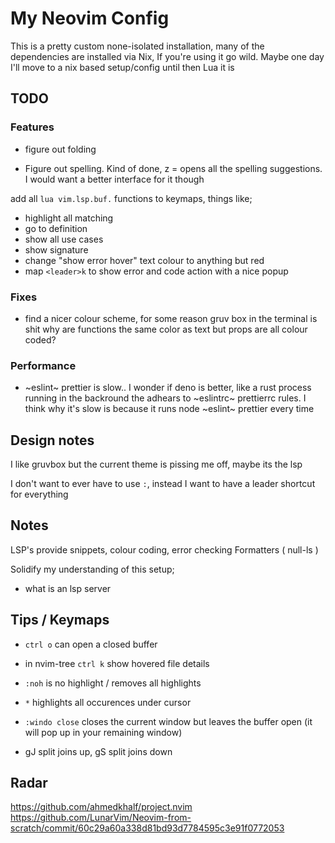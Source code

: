 # My Neovim Config

This is a pretty custom none-isolated installation, many of the dependencies are installed via Nix,
If you're using it go wild. Maybe one day I'll move to a nix based setup/config until then Lua it is

## TODO

### Features

- figure out folding

- Figure out spelling. Kind of done, z = opens all the spelling suggestions. I would want a better interface for it though

add all `lua vim.lsp.buf.` functions to keymaps, things like;

- highlight all matching
- go to definition
- show all use cases
- show signature
- change "show error hover" text colour to anything but red
- map `<leader>k` to show error and code action with a nice popup

### Fixes

- find a nicer colour scheme, for some reason gruv box in the terminal is shit
  why are functions the same color as text but props are all colour coded?

### Performance

- ~eslint~ prettier is slow.. I wonder if deno is better, like a rust process running in the
  backround the adhears to ~eslintrc~ prettierrc rules. I think why it's slow is because it runs node ~eslint~ prettier every time

## Design notes

I like gruvbox but the current theme is pissing me off, maybe its the lsp

I don't want to ever have to use `:`, instead I want to have a leader shortcut for everything

## Notes

LSP's provide snippets, colour coding, error checking
Formatters ( null-ls )

Solidify my understanding of this setup;

- what is an lsp server

## Tips / Keymaps

- `ctrl o` can open a closed buffer

- in nvim-tree `ctrl k` show hovered file details

- `:noh` is no highlight / removes all highlights

- `*` highlights all occurences under cursor

- `:windo close` closes the current window but leaves the buffer open (it will pop up in your remaining window)

- gJ split joins up, gS split joins down

## Radar

https://github.com/ahmedkhalf/project.nvim https://github.com/LunarVim/Neovim-from-scratch/commit/60c29a60a338d81bd93d7784595c3e91f0772053
